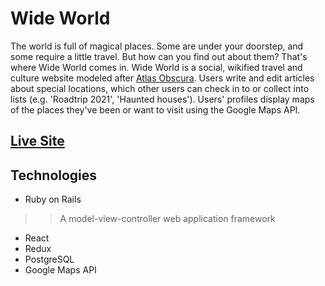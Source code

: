 # Wide World

The world is full of magical places. Some are under your doorstep, and some require a little travel. But how can you find out about them? That's where Wide World comes in. Wide World is a social, wikified travel and culture website modeled after [Atlas Obscura](https://www.atlasobscura.com). Users write and edit articles about special locations, which other users can check in to or collect into lists (e.g. 'Roadtrip 2021', 'Haunted houses'). Users' profiles display maps of the places they've been or want to visit using the Google Maps API.

## [Live Site](https://wide-world.herokuapp.com/#/)

## Technologies

* Ruby on Rails
> > A model-view-controller web application framework
* React
* Redux
* PostgreSQL
* Google Maps API